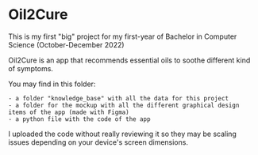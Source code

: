 # Oil2Cure

This is my first "big" project for my first-year of Bachelor in Computer Science (October-December 2022)

Oil2Cure is an app that recommends essential oils to soothe different kind of symptoms.

You may find in this folder:
	
	- a folder "knowledge_base" with all the data for this project
	- a folder for the mockup with all the different graphical design items of the app (made with Figma)
	- a python file with the code of the app

I uploaded the code without really reviewing it so they may be scaling issues depending on your device's screen dimensions.

